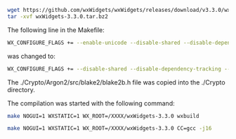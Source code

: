 ```bash
wget https://github.com/wxWidgets/wxWidgets/releases/download/v3.3.0/wxWidgets-3.3.0.tar.bz2
tar -xvf wxWidgets-3.3.0.tar.bz2
```

The following line in the Makefile:
```bash
WX_CONFIGURE_FLAGS += --enable-unicode --disable-shared --disable-dependency-tracking --enable-exceptions --enable-std_string --enable-dataobj --enable-mimetype
```
was changed to:
```bash
WX_CONFIGURE_FLAGS += --disable-shared --disable-dependency-tracking --enable-exceptions --enable-dataobj --enable-mimetype  
```
The ./Crypto/Argon2/src/blake2/blake2b.h file was copied into the ./Crypto directory.

The compilation was started with the following command:
```bash
make NOGUI=1 WXSTATIC=1 WX_ROOT=/XXXX/wxWidgets-3.3.0 wxbuild

make NOGUI=1 WXSTATIC=1 WX_ROOT=/XXXX/wxWidgets-3.3.0 CC=gcc -j16  
```
